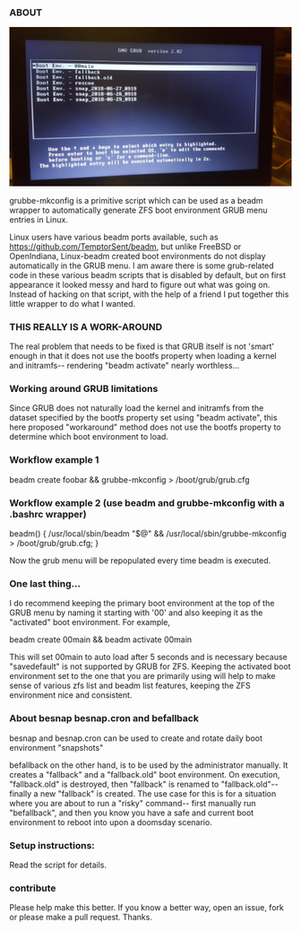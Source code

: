 ### ABOUT
![Grub Menu with Boot Envs](https://github.com/a-schaefers/grubbe-mkconfig/raw/master/pic.jpg)

grubbe-mkconfig is a primitive script which can be used as a beadm wrapper to automatically generate ZFS boot environment GRUB menu entries in Linux.

Linux users have various beadm ports available, such as https://github.com/TemptorSent/beadm, but unlike FreeBSD or OpenIndiana, Linux-beadm created boot environments do not display automatically in the GRUB menu. I am aware there is some grub-related code in these various beadm scripts that is disabled by default, but on first appearance it looked messy and hard to figure out what was going on. Instead of hacking on that script, with the help of a friend I put together this little wrapper to do what I wanted.

### THIS REALLY IS A WORK-AROUND
The real problem that needs to be fixed is that GRUB itself is not 'smart' enough in that it does not use the bootfs property when loading a kernel and initramfs-- rendering "beadm activate" nearly worthless...

### Working around GRUB limitations
Since GRUB does not naturally load the kernel and initramfs from the dataset specified by the bootfs property set using "beadm activate", this here proposed "workaround" method does not use the bootfs property to determine which boot environment to load.

### Workflow example 1
beadm create foobar && grubbe-mkconfig > /boot/grub/grub.cfg

### Workflow example 2 (use beadm and grubbe-mkconfig with a .bashrc wrapper)
beadm() { /usr/local/sbin/beadm "$@" && /usr/local/sbin/grubbe-mkconfig > /boot/grub/grub.cfg; }

Now the grub menu will be repopulated every time beadm is executed.

### One last thing...
I do recommend keeping the primary boot environment at the top of the GRUB menu by naming it starting with '00' and also keeping it as the "activated" boot environment. For example,

beadm create 00main && beadm activate 00main

This will set 00main to auto load after 5 seconds and is necessary because "savedefault" is not supported by GRUB for ZFS. Keeping the activated boot environment set to the one that you are primarily using will help to make sense of various zfs list and beadm list features, keeping the ZFS environment nice and consistent.

### About besnap besnap.cron and befallback

besnap and besnap.cron can be used to create and rotate daily boot environment "snapshots"

befallback on the other hand, is to be used by the administrator manually. It creates a "fallback" and a "fallback.old" boot environment. On execution, "fallback.old" is destroyed, then "fallback" is renamed to "fallback.old"-- finally a new "fallback" is created. The use case for this is for a situation where you are about to run a "risky" command-- first manually run "befallback", and then you know you have a safe and current boot environment to reboot into upon a doomsday scenario.

### Setup instructions:
Read the script for details.

### contribute
Please help make this better. If you know a better way, open an issue, fork or please make a pull request. Thanks.
 
